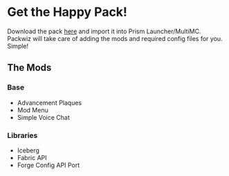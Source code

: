 # Get the Happy Pack!
Download the pack [here](/Happy%20Pack.zip) and import it into Prism Launcher/MultiMC. Packwiz will take care of adding the mods and required config files for you. Simple!

## The Mods
### Base
- Advancement Plaques
- Mod Menu
- Simple Voice Chat

### Libraries
- Iceberg
- Fabric API
- Forge Config API Port
